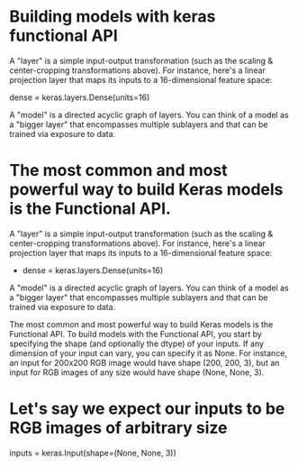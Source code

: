 # Building models with keras functional API

A "layer" is a simple input-output transformation (such as the scaling & center-cropping transformations above). For instance, here's a linear projection layer that maps its inputs to a 16-dimensional feature space:

dense = keras.layers.Dense(units=16)

A "model" is a directed acyclic graph of layers. You can think of a model as a "bigger layer" that encompasses multiple sublayers and that can be trained via exposure to data.

# The most common and most powerful way to build Keras models is the Functional API.

A "layer" is a simple input-output transformation (such as the scaling & center-cropping transformations above). For instance, here's a linear projection layer that maps its inputs to a 16-dimensional feature space:

- dense = keras.layers.Dense(units=16)

A "model" is a directed acyclic graph of layers. You can think of a model as a "bigger layer" that encompasses multiple sublayers and that can be trained via exposure to data.

The most common and most powerful way to build Keras models is the Functional API. To build models with the Functional API, you start by specifying the shape (and optionally the dtype) of your inputs. If any dimension of your input can vary, you can specify it as None. For instance, an input for 200x200 RGB image would have shape (200, 200, 3), but an input for RGB images of any size would have shape (None, None, 3).

# Let's say we expect our inputs to be RGB images of arbitrary size

inputs = keras.Input(shape=(None, None, 3))
